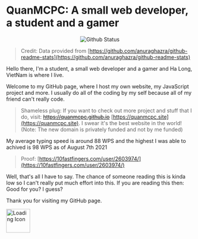 # QuanMCPC: A small web developer, a student and a gamer

<center>
    <img align="center" src="https://github-readme-stats.vercel.app/api?username=QuanMCPC&theme=dark&show_icons=true&icon_color=ff0000" alt="Github Status" />
    <!-- <img align="center" src="https://github-readme-stats.vercel.app/api/top-langs/?username=QuanMCPC&theme=dark&langs_count=10&layout=compact" alt="Most Used Languages" /> -->
</center>

> Credit: Data provided from [https://github.com/anuraghazra/github-readme-stats](https://github.com/anuraghazra/github-readme-stats)

Hello there, I'm a student, a small web developer and a gamer and Ha Long, VietNam is where I live.

Welcome to my GitHub page, where I host my own website, my JavaScript project and more. I usually do all of the coding by my self because all of my friend can't really code.

> Shameless plug: If you want to check out more project and stuff that I do, visit: ~~https://quanmcpc.github.io~~ [https://quanmcpc.site](https://quanmcpc.site). I swear it's the best website in the world! (Note: The new domain is privately funded and not by me funded)

My average typing speed is around 88 WPS and the highest I was able to achived is 98 WPS as of August 7th 2021

> Proof: [https://10fastfingers.com/user/2603974/](https://10fastfingers.com/user/2603974/)

Well, that's all I have to say. The chance of someone reading this is kinda low so I can't really put much effort into this. If you are reading this then: Good for you? I guess?

Thank you for visiting my GitHub page.

<!-- ![Loading Icon](https://quanmcpc.site/website/image/logo/loading.gif) -->

<img alt="Loading Icon" src="https://quanmcpc.site/website/image/logo/loading.gif" width="64" height="64"/>